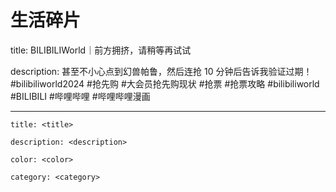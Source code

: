 <!-- omit from toc -->
# 生活碎片

title: BILIBILIWorld｜前方拥挤，请稍等再试试

description: 甚至不小心点到幻兽帕鲁，然后连抢 10 分钟后告诉我验证过期！ ​#bilibiliworld2024 #抢先购 #大会员抢先购现状 #抢票​ #抢票攻略 #bilibiliworld #BILIBILI #哔哩哔哩 #哔哩哔哩漫画​

---

```text
title: <title>

description: <description>

color: <color>

category: <category>
```
